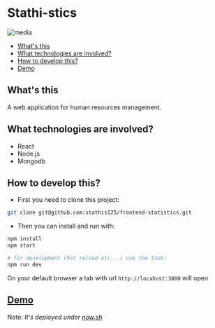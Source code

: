 # Stathi-stics

![media](https://i.imgur.com/rPZFhke.png)

<!-- TOC START min:2 max:3 link:true update:true -->
- [What's this](#whats-this)
- [What technologies are involved?](#what-technologies-are-involved)
- [How to develop this?](#how-to-develop-this)
- [Demo](#demo)

<!-- TOC END -->


## What's this
A web application for human resources management.

## What technologies are involved?

* React
* Node.js
* Mongodb
## How to develop this?

* First you need to clone this project:

```sh
git clone git@github.com:stathis125/frontend-statistics.git
```

* Then you can install and run with:

```sh
npm install
npm start

# for development (hot reload etc...) use the task:
npm run dev
```

On your default browser a tab with url `http://locahost:3000` will open

## [Demo](https://stathistics.now.sh)

Note: _It's deployed under [now.sh](https://zeit.co/now)_
